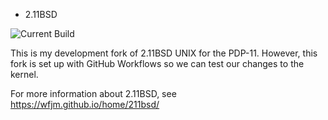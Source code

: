 * 2.11BSD

![Current Build](https://github.com/AaronJackson/2.11BSD/actions/workflows/main.yml/badge.svg)

This is my development fork of 2.11BSD UNIX for the PDP-11. However,
this fork is set up with GitHub Workflows so we can test our changes
to the kernel.

For more information about 2.11BSD, see https://wfjm.github.io/home/211bsd/
